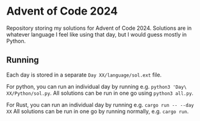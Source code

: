 # Advent of Code 2024

Repository storing my solutions for Advent of Code 2024.
Solutions are in whatever language I feel like using that day, but I would guess mostly in Python.

## Running

Each day is stored in a separate `Day XX/language/sol.ext` file.

For python, you can run an individual day by running e.g. `python3 'Day\ XX/Python/sol.py`.
All solutions can be run in one go using `python3 all.py`.

For Rust, you can run an individual day by running e.g. `cargo run -- --day XX`
All solutions can be run in one go by running normally, e.g. `cargo run`.
